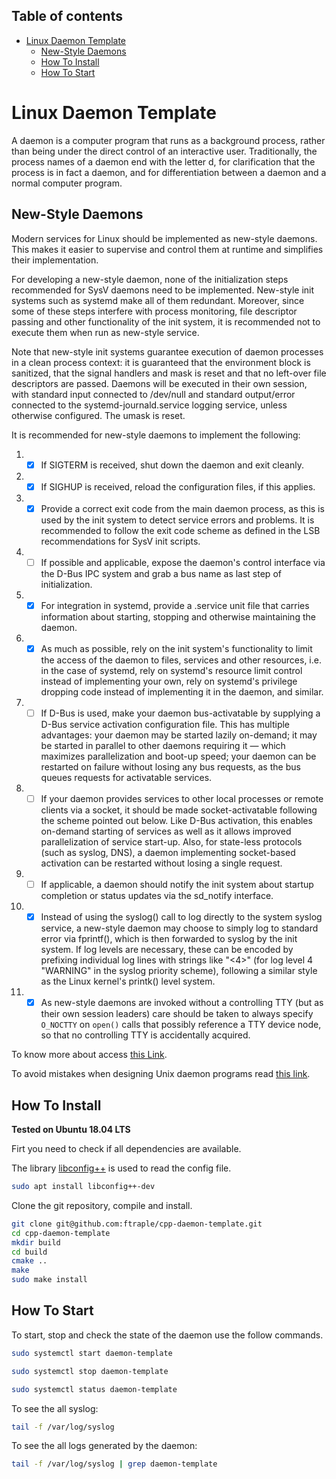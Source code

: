 
## Table of contents

- [Linux Daemon Template  <a name="introduction"></a>](#linux-daemon-template)
  - [New-Style Daemons <a name="new_style_daemons"></a>](#new-style-daemons)
  - [How To Install <a name="how_to_install"></a>](#how-to-install)
  - [How To Start <a name="how_to_start"></a>](#how-to-start)

# Linux Daemon Template  <a name="introduction"></a>

A daemon is a computer program that runs as a background process, rather than being under the direct control of an interactive user. Traditionally, the process names of a daemon end with the letter d, for clarification that the process is in fact a daemon, and for differentiation between a daemon and a normal computer program.

## New-Style Daemons <a name="new_style_daemons"></a>

Modern services for Linux should be implemented as new-style daemons. This makes it easier to supervise and control them at runtime and simplifies their implementation.

For developing a new-style daemon, none of the initialization steps recommended for SysV daemons need to be implemented. New-style init systems such as systemd make all of them redundant. Moreover, since some of these steps interfere with process monitoring, file descriptor passing and other functionality of the init system, it is recommended not to execute them when run as new-style service.

Note that new-style init systems guarantee execution of daemon processes in a clean process context: it is guaranteed that the environment block is sanitized, that the signal handlers and mask is reset and that no left-over file descriptors are passed. Daemons will be executed in their own session, with standard input connected to /dev/null and standard output/error connected to the systemd-journald.service logging service, unless otherwise configured. The umask is reset.

It is recommended for new-style daemons to implement the following:

1. - [x] If SIGTERM is received, shut down the daemon and exit cleanly.

2. - [x] If SIGHUP is received, reload the configuration files, if this applies.

3. - [x] Provide a correct exit code from the main daemon process, as this is used by the init system to detect service errors and problems. It is recommended to follow the exit code scheme as defined in the LSB recommendations for SysV init scripts.

4. - [ ] If possible and applicable, expose the daemon's control interface via the D-Bus IPC system and grab a bus name as last step of initialization.

5. - [x] For integration in systemd, provide a .service unit file that carries information about starting, stopping and otherwise maintaining the daemon.

6. - [x] As much as possible, rely on the init system's functionality to limit the access of the daemon to files, services and other resources, i.e. in the case of systemd, rely on systemd's resource limit control instead of implementing your own, rely on systemd's privilege dropping code instead of implementing it in the daemon, and similar.

7. - [ ] If D-Bus is used, make your daemon bus-activatable by supplying a D-Bus service activation configuration file. This has multiple advantages: your daemon may be started lazily on-demand; it may be started in parallel to other daemons requiring it — which maximizes parallelization and boot-up speed; your daemon can be restarted on failure without losing any bus requests, as the bus queues requests for activatable services.

8. - [ ] If your daemon provides services to other local processes or remote clients via a socket, it should be made socket-activatable following the scheme pointed out below. Like D-Bus activation, this enables on-demand starting of services as well as it allows improved parallelization of service start-up. Also, for state-less protocols (such as syslog, DNS), a daemon implementing socket-based activation can be restarted without losing a single request.

9. - [ ] If applicable, a daemon should notify the init system about startup completion or status updates via the sd_notify interface.

10. - [x] Instead of using the syslog() call to log directly to the system syslog service, a new-style daemon may choose to simply log to standard error via fprintf(), which is then forwarded to syslog by the init system. If log levels are necessary, these can be encoded by prefixing individual log lines with strings like "<4>" (for log level 4 "WARNING" in the syslog priority scheme), following a similar style as the Linux kernel's printk() level system.

11. - [x] As new-style daemons are invoked without a controlling TTY (but as their own session leaders) care should be taken to always specify `O_NOCTTY` on `open()` calls that possibly reference a TTY device node, so that no controlling TTY is accidentally acquired.

To know more about access [this Link](https://www.freedesktop.org/software/systemd/man/daemon.html#New-Style%20Daemons).

To avoid mistakes when designing Unix daemon programs read [this link](https://jdebp.eu/FGA/unix-daemon-design-mistakes-to-avoid.html).


## How To Install <a name="how_to_install"></a>

**Tested on Ubuntu 18.04 LTS**

Firt you need to check if all dependencies are available.

The library [libconfig++](https://hyperrealm.github.io/libconfig/) is used to read the config file.
```bash
sudo apt install libconfig++-dev
```

Clone the git repository, compile and install.

```bash
git clone git@github.com:ftraple/cpp-daemon-template.git
cd cpp-daemon-template
mkdir build
cd build
cmake ..
make
sudo make install
```

## How To Start <a name="how_to_start"></a>

To start, stop and check the state of the daemon use the follow commands.

```bash
sudo systemctl start daemon-template

sudo systemctl stop daemon-template

sudo systemctl status daemon-template
```
To see the all syslog:

```bash
tail -f /var/log/syslog
```
To see the all logs generated by the daemon:

```bash
tail -f /var/log/syslog | grep daemon-template
```